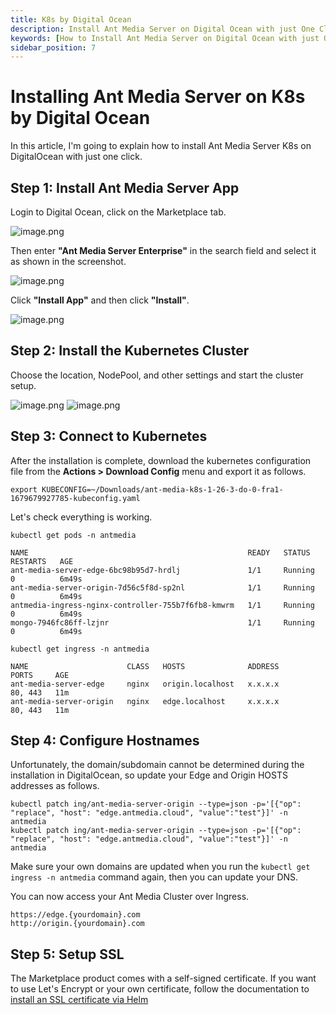 ```yaml
---
title: K8s by Digital Ocean
description: Install Ant Media Server on Digital Ocean with just One Click
keywords: [How to Install Ant Media Server on Digital Ocean with just One Click, One Click Application, Digital Ocean, Ant Media Server Documentation, Ant Media Server Tutorials]
sidebar_position: 7
---
```


# Installing Ant Media Server on K8s by Digital Ocean

In this article, I'm going to explain how to install Ant Media Server K8s on DigitalOcean with just one click.

## Step 1: Install Ant Media Server App

Login to Digital Ocean, click on the Marketplace tab.

![image.png](@site/static/img/kubernetes/ams-do-marketpace-1.png)

Then enter **"Ant Media Server Enterprise"** in the search field and select it as shown in the screenshot.

![image.png](@site/static/img/kubernetes/ams-do-marketpace-2.png)

Click **"Install App"** and then click **"Install"**.

![image.png](@site/static/img/kubernetes/ams-do-marketpace-3.png)

## Step 2: Install the Kubernetes Cluster

Choose the location, NodePool, and other settings and start the cluster setup.

![image.png](@site/static/img/kubernetes/ams-do-marketpace-4-1.png)
![image.png](@site/static/img/kubernetes/ams-do-marketpace-4-2.png)

## Step 3: Connect to Kubernetes

After the installation is complete, download the kubernetes configuration file from the **Actions > Download Config** menu and export it as follows.

```shell
export KUBECONFIG=~/Downloads/ant-media-k8s-1-26-3-do-0-fra1-1679679927785-kubeconfig.yaml
```
Let's check everything is working.

```shell
kubectl get pods -n antmedia
```
```shell
NAME                                                 READY   STATUS    RESTARTS   AGE
ant-media-server-edge-6bc98b95d7-hrdlj               1/1     Running   0          6m49s
ant-media-server-origin-7d56c5f8d-sp2nl              1/1     Running   0          6m49s
antmedia-ingress-nginx-controller-755b7f6fb8-kmwrm   1/1     Running   0          6m49s
mongo-7946fc86ff-lzjnr                               1/1     Running   0          6m49s
```

```shell
kubectl get ingress -n antmedia
```

```shell
NAME                      CLASS   HOSTS              ADDRESS         PORTS     AGE
ant-media-server-edge     nginx   origin.localhost   x.x.x.x         80, 443   11m
ant-media-server-origin   nginx   edge.localhost     x.x.x.x         80, 443   11m
```
## Step 4: Configure Hostnames
Unfortunately, the domain/subdomain cannot be determined during the installation in DigitalOcean, so update your Edge and Origin HOSTS addresses as follows.

```shell
kubectl patch ing/ant-media-server-origin --type=json -p='[{"op": "replace", "host": "edge.antmedia.cloud", "value":"test"}]' -n antmedia
kubectl patch ing/ant-media-server-origin --type=json -p='[{"op": "replace", "host": "edge.antmedia.cloud", "value":"test"}]' -n antmedia
```
Make sure your own domains are updated when you run the `kubectl get ingress -n antmedia` command again,  then you can update your DNS.

You can now access your Ant Media Cluster over Ingress.

```
https://edge.{yourdomain}.com
http://origin.{yourdomain}.com
```

## Step 5: Setup SSL

The Marketplace product comes with a self-signed certificate. If you want to use Let's Encrypt or your own certificate, follow the documentation to [install an SSL certificate via Helm](/guides/clustering-and-scaling/kubernetes/deploy-ams-with-helm/#install-ssl)


